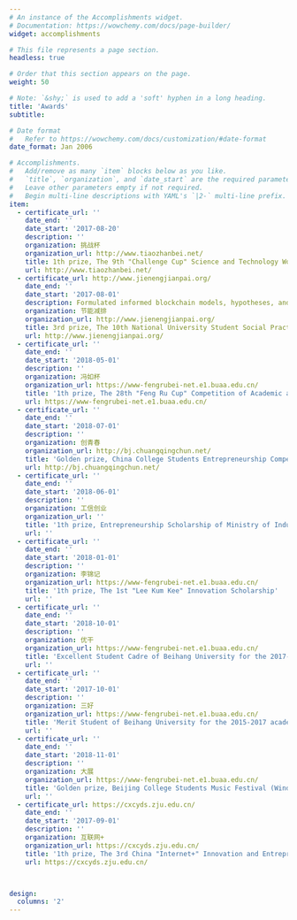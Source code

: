 ```yaml
---
# An instance of the Accomplishments widget.
# Documentation: https://wowchemy.com/docs/page-builder/
widget: accomplishments

# This file represents a page section.
headless: true

# Order that this section appears on the page.
weight: 50

# Note: `&shy;` is used to add a 'soft' hyphen in a long heading.
title: 'Awards'
subtitle:

# Date format
#   Refer to https://wowchemy.com/docs/customization/#date-format
date_format: Jan 2006

# Accomplishments.
#   Add/remove as many `item` blocks below as you like.
#   `title`, `organization`, and `date_start` are the required parameters.
#   Leave other parameters empty if not required.
#   Begin multi-line descriptions with YAML's `|2-` multi-line prefix.
item:
  - certificate_url: ''
    date_end: ''
    date_start: '2017-08-20'
    description: ''
    organization: 挑战杯
    organization_url: http://www.tiaozhanbei.net/
    title: 1th prize, The 9th "Challenge Cup" Science and Technology Works Competition (Beijing)
    url: http://www.tiaozhanbei.net/
  - certificate_url: http://www.jienengjianpai.org/
    date_end: ''
    date_start: '2017-08-01'
    description: Formulated informed blockchain models, hypotheses, and use cases.
    organization: 节能减排
    organization_url: http://www.jienengjianpai.org/
    title: 3rd prize, The 10th National University Student Social Practice and Science Contest on Energy Saving & Emission Reduction
    url: http://www.jienengjianpai.org/
  - certificate_url: ''
    date_end: ''
    date_start: '2018-05-01'
    description: ''
    organization: 冯如杯
    organization_url: https://www-fengrubei-net.e1.buaa.edu.cn/
    title: '1th prize, The 28th "Feng Ru Cup" Competition of Academic and Technological Works'
    url: https://www-fengrubei-net.e1.buaa.edu.cn/
  - certificate_url: ''
    date_end: ''
    date_start: '2018-07-01'
    description: ''
    organization: 创青春
    organization_url: http://bj.chuangqingchun.net/
    title: 'Golden prize, China College Students Entrepreneurship Competition in 2018 (Beijing)'
    url: http://bj.chuangqingchun.net/
  - certificate_url: ''
    date_end: ''
    date_start: '2018-06-01'
    description: ''
    organization: 工信创业
    organization_url: ''
    title: '1th prize, Entrepreneurship Scholarship of Ministry of Industry and Information Technology'
    url: ''
  - certificate_url: ''
    date_end: ''
    date_start: '2018-01-01'
    description: ''
    organization: 李锦记
    organization_url: https://www-fengrubei-net.e1.buaa.edu.cn/
    title: '1th prize, The 1st "Lee Kum Kee" Innovation Scholarship'
    url: ''
  - certificate_url: ''
    date_end: ''
    date_start: '2018-10-01'
    description: ''
    organization: 优干
    organization_url: https://www-fengrubei-net.e1.buaa.edu.cn/
    title: 'Excellent Student Cadre of Beihang University for the 2017-2018 academic year'
    url: ''
  - certificate_url: ''
    date_end: ''
    date_start: '2017-10-01'
    description: ''
    organization: 三好
    organization_url: https://www-fengrubei-net.e1.buaa.edu.cn/
    title: 'Merit Student of Beihang University for the 2015-2017 academic year'
    url: ''
  - certificate_url: ''
    date_end: ''
    date_start: '2018-11-01'
    description: ''
    organization: 大展
    organization_url: https://www-fengrubei-net.e1.buaa.edu.cn/
    title: 'Golden prize, Beijing College Students Music Festival (Wind Ensemble Competition)'
    url: ''
  - certificate_url: https://cxcyds.zju.edu.cn/
    date_end: ''
    date_start: '2017-09-01'
    description: ''
    organization: 互联网+
    organization_url: https://cxcyds.zju.edu.cn/
    title: '1th prize, The 3rd China "Internet+" Innovation and Entrepreneurship Competition (Beijing)'
    url: https://cxcyds.zju.edu.cn/



design:
  columns: '2'
---
```

